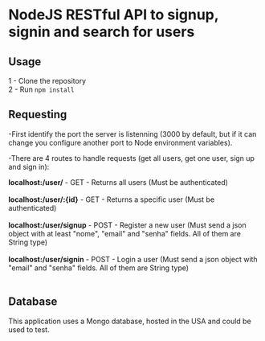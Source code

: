 # NodeJS RESTful API to signup, signin and search for users

## Usage

1 - Clone the repository
<br>
2 - Run ```npm install```

## Requesting

-First identify the port the server is listenning (3000 by default, but if it can change you configure another port to Node environment variables).

-There are 4 routes to handle requests (get all users, get one user, sign up and sign in):

<strong>localhost:<port>/user/</strong> - GET - Returns all users (Must be authenticated)
<br>
<br>
<strong>localhost:<port>/user/:{id}</strong> - GET - Returns a specific user (Must be authenticated)
<br>
<br>
<strong>localhost:<port>/user/signup</strong> - POST - Register a new user (Must send a json object with at least "nome", "email" and "senha" fields. All of them are String type)
<br>
<br>
<strong>localhost:<port>/user/signin</strong> - POST - Login a user (Must send a json object with "email" and "senha" fields. All of them are String type)
<br>
<br>

## Database
  
This application uses a Mongo database, hosted in the USA and could be used to test.
